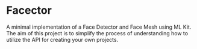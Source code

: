# Facector

A minimal implementation of a Face Detector and Face Mesh using ML Kit. The aim of this project is to simplify the process of understanding how to utilize the API for creating your own projects.
